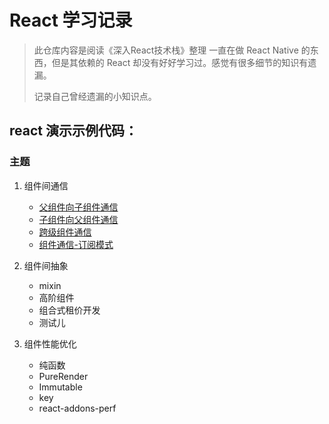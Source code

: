 # React 学习记录

> 此仓库内容是阅读《深入React技术栈》整理
> 一直在做 React Native 的东西，但是其依赖的 React 却没有好好学习过。感觉有很多细节的知识有遗漏。
>
> 记录自己曾经遗漏的小知识点。

## react 演示示例代码：

### 主题

1. 组件间通信
    - [父组件向子组件通信](./app/components/ParentToChild.js)
    - [子组件向父组件通信](./app/components/ChildToParents.js)
    - [跨级组件通信](./app/components/BrotherTOBrother.js)
    - [组件通信-订阅模式](./app/components/BroUseObserver.js)

2. 组件间抽象
    - mixin
    - 高阶组件
    - 组合式租价开发
    - 测试儿


3. 组件性能优化
    - 纯函数
    - PureRender
    - Immutable
    - key
    - react-addons-perf